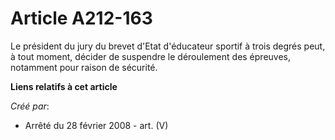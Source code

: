 # Article A212-163

Le président du jury du brevet d'Etat d'éducateur sportif à trois degrés peut, à tout moment, décider de suspendre le
déroulement des épreuves, notamment pour raison de sécurité.

**Liens relatifs à cet article**

_Créé par_:

  - Arrêté du 28 février 2008 - art. (V)
